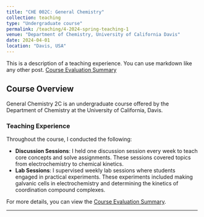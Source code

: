 ```yaml
---
title: "CHE 002C: General Chemistry"
collection: teaching
type: "Undergraduate course"
permalink: /teaching/4-2024-spring-teaching-1
venue: "Department of Chemistry, University of California Davis"
date: 2024-04-01
location: "Davis, USA"
---
```


This is a description of a teaching experience. You can use markdown like any other post. <a href="/files/che002c_spring_2024.pdf" target="_blank"><span style="font-size: 100%;">Course Evaluation Summary</span></a>

## Course Overview

General Chemistry 2C is an undergraduate course offered by the Department of Chemistry at the University of California, Davis.

### Teaching Experience

Throughout the course, I conducted the following:

- **Discussion Sessions**: I held one discussion session every week to teach core concepts and solve assignments. These sessions covered topics from electrochemistry to chemical kinetics.
- **Lab Sessions**: I supervised weekly lab sessions where students engaged in practical experiments. These experiments included making galvanic cells in electrochemistry and determining the kinetics of coordination compound complexes.

For more details, you can view the [Course Evaluation Summary](/files/che002c_spring_2024.pdf).

---
